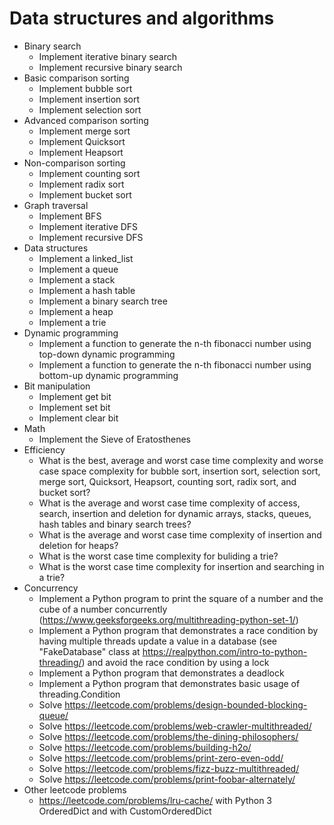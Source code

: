 # Data structures and algorithms

* Binary search
    * Implement iterative binary search
    * Implement recursive binary search
* Basic comparison sorting
    * Implement bubble sort
    * Implement insertion sort
    * Implement selection sort
* Advanced comparison sorting
    * Implement merge sort
    * Implement Quicksort
    * Implement Heapsort
* Non-comparison sorting
    * Implement counting sort
    * Implement radix sort
    * Implement bucket sort
* Graph traversal
    * Implement BFS
    * Implement iterative DFS
    * Implement recursive DFS
* Data structures
    * Implement a linked_list
    * Implement a queue
    * Implement a stack
    * Implement a hash table
    * Implement a binary search tree
    * Implement a heap
    * Implement a trie
* Dynamic programming
    * Implement a function to generate the n-th fibonacci number using top-down dynamic programming
    * Implement a function to generate the n-th fibonacci number using bottom-up dynamic programming
* Bit manipulation
    * Implement get bit
    * Implement set bit
    * Implement clear bit
* Math
    * Implement the Sieve of Eratosthenes
* Efficiency
    * What is the best, average and worst case time complexity and worse case space complexity for bubble sort, insertion sort, selection sort, merge sort, Quicksort, Heapsort, counting sort, radix sort, and bucket sort?
    * What is the average and worst case time complexity of access, search, insertion and deletion for dynamic arrays, stacks, queues, hash tables and binary search trees?
    * What is the average and worst case time complexity of insertion and deletion for heaps?
    * What is the worst case time complexity for buliding a trie?
    * What is the worst case time complexity for insertion and searching in a trie?
* Concurrency
    * Implement a Python program to print the square of a number and the cube of a number concurrently (https://www.geeksforgeeks.org/multithreading-python-set-1/)
    * Implement a Python program that demonstrates a race condition by having multiple threads update a value in a database (see "FakeDatabase" class at https://realpython.com/intro-to-python-threading/) and avoid the race condition by using a lock
    * Implement a Python program that demonstrates a deadlock
    * Implement a Python program that demonstrates basic usage of threading.Condition
    * Solve https://leetcode.com/problems/design-bounded-blocking-queue/
    * Solve https://leetcode.com/problems/web-crawler-multithreaded/
    * Solve https://leetcode.com/problems/the-dining-philosophers/
    * Solve https://leetcode.com/problems/building-h2o/
    * Solve https://leetcode.com/problems/print-zero-even-odd/
    * Solve https://leetcode.com/problems/fizz-buzz-multithreaded/
    * Solve https://leetcode.com/problems/print-foobar-alternately/
* Other leetcode problems
    * https://leetcode.com/problems/lru-cache/ with Python 3 OrderedDict and with CustomOrderedDict